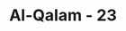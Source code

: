 ---
title: "Al-Qalam - 23"
no: 23
arabic_no: ٢٣
ayah: فَانْطَلَقُوْا وَهُمْ يَتَخَافَتُوْنَۙ
translation: "Maka mereka pun berangkat sambil berbisik-bisik. "
tafsir: "Setelah bangun pada pagi harinya, mereka saling memanggil dan mengajak untuk pergi ke kebun guna memetik hasilnya. Setelah berkumpul, mereka pun berangkat dan berjalan dengan sembunyi-sembunyi sambil berbisik-bisik di antara mereka, \"Jangan biarkan seorang pun di antara orang-orang miskin itu datang ke kebun kita seperti dulu ketika ayah masih hidup. Hendaknya seluruh panen kebun ini dapat kita manfaatkan untuk keperluan kita sendiri.\" Mereka pergi ke kebun pagi-pagi sekali dengan maksud agar orang-orang miskin tidak masuk ke kebun mereka dan mereka sangat yakin akan dapat memetik seluruh hasil kebun itu."
---